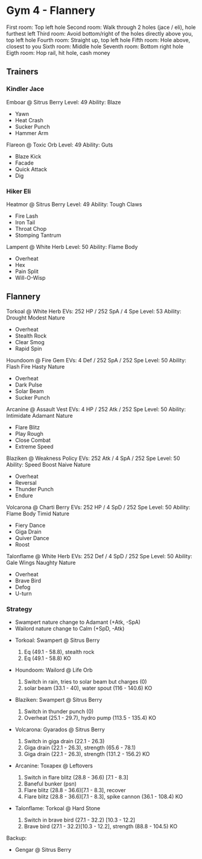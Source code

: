 # Gym 4 - Flannery

First room: Top left hole
Second room: Walk through 2 holes (jace / eli), hole furthest left
Third room: Avoid bottom/right of the holes directly above you, top left hole
Fourth room: Straight up, top left hole
Fifth room: Hole above, closest to you
Sixth room: Middle hole
Seventh room: Bottom right hole
Eigth room: Hop rail, hit hole, cash money

## Trainers

### Kindler Jace
Emboar @ Sitrus Berry
Level: 49
Ability: Blaze
- Yawn
- Heat Crash
- Sucker Punch
- Hammer Arm

Flareon @ Toxic Orb
Level: 49
Ability: Guts
- Blaze Kick
- Facade
- Quick Attack
- Dig

### Hiker Eli
Heatmor @ Sitrus Berry
Level: 49
Ability: Tough Claws
- Fire Lash
- Iron Tail
- Throat Chop
- Stomping Tantrum

Lampent @ White Herb
Level: 50
Ability: Flame Body
- Overheat
- Hex
- Pain Split
- Will-O-Wisp


## Flannery

Torkoal @ White Herb
EVs: 252 HP / 252 SpA / 4 Spe
Level: 53
Ability: Drought
Modest Nature
- Overheat
- Stealth Rock
- Clear Smog
- Rapid Spin

Houndoom @ Fire Gem
EVs: 4 Def / 252 SpA / 252 Spe
Level: 50
Ability: Flash Fire
Hasty Nature
- Overheat
- Dark Pulse
- Solar Beam
- Sucker Punch

Arcanine @ Assault Vest
EVs: 4 HP / 252 Atk / 252 Spe
Level: 50
Ability: Intimidate
Adamant Nature
- Flare Blitz
- Play Rough
- Close Combat
- Extreme Speed

Blaziken @ Weakness Policy
EVs: 252 Atk / 4 SpA / 252 Spe
Level: 50
Ability: Speed Boost
Naive Nature
- Overheat
- Reversal
- Thunder Punch
- Endure

Volcarona @ Charti Berry
EVs: 252 HP / 4 SpD / 252 Spe
Level: 50
Ability: Flame Body
Timid Nature
- Fiery Dance
- Giga Drain
- Quiver Dance
- Roost

Talonflame @ White Herb
EVs: 252 Def / 4 SpD / 252 Spe
Level: 50
Ability: Gale Wings
Naughty Nature
- Overheat
- Brave Bird
- Defog
- U-turn

### Strategy

* Swampert nature change to Adamant (+Atk, -SpA)
* Wailord nature change to Calm (+SpD, -Atk)

- Torkoal: Swampert @ Sitrus Berry

    1. Eq (49.1 - 58.8), stealth rock
    2. Eq (49.1 - 58.8) KO

- Houndoom: Wailord @ Life Orb

    1. Switch in rain, tries to solar beam but charges (0)
    2. solar beam (33.1 - 40), water spout (116 - 140.6) KO

- Blaziken: Swampert @ Sitrus Berry

    1. Switch in thunder punch (0)
    2. Overheat (25.1 - 29.7), hydro pump (113.5 - 135.4) KO

- Volcarona: Gyarados @ Sitrus Berry

    1. Switch in giga drain (22.1 - 26.3)
    2. Giga drain (22.1 - 26.3), strength (65.6 - 78.1)
    3. Giga drain (22.1 - 26.3), strength (131.2 - 156.2) KO

- Arcanine: Toxapex @ Leftovers

    1. Switch in flare blitz (28.8 - 36.6) [7.1 - 8.3]
    2. Baneful bunker (psn)
    3. Flare blitz (28.8 - 36.6)[7.1 - 8.3], recover
    4. Flare blitz (28.8 - 36.6)[7.1 - 8.3], spike cannon (36.1 - 108.4) KO

- Talonflame: Torkoal @ Hard Stone

    1. Switch in brave bird (27.1 - 32.2) [10.3 - 12.2]
    2. Brave bird (27.1 - 32.2)[10.3 - 12.2], strength (88.8 - 104.5) KO

Backup:
- Gengar @ Sitrus Berry
